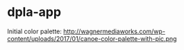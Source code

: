 # dpla-app

Initial color palette: http://wagnermediaworks.com/wp-content/uploads/2017/01/canoe-color-palette-with-pic.png
